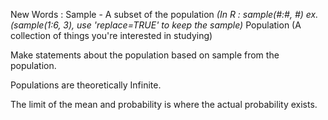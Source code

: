 New Words : 
Sample - A subset of the population
  *(In R : sample(#:#, #) ex. (sample(1:6, 3), use 'replace=TRUE' to keep the sample)*
Population (A collection of things you're interested in studying)

Make statements about the population based on sample from the population.

Populations are theoretically Infinite.

The limit of the mean and probability is where the actual probability exists.

